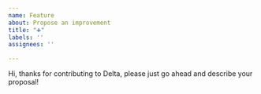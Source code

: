 ```yaml
---
name: Feature
about: Propose an improvement
title: "➕"
labels: ''
assignees: ''

---
```


Hi, thanks for contributing to Delta, please just go ahead and describe your proposal!
